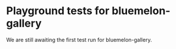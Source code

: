 # Playground tests for bluemelon-gallery
We are still awaiting the first test run for bluemelon-gallery.
